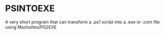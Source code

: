 # PSINTOEXE
A very short program that can transform a .ps1 script into a .exe or .com file using Mscholtes/PS2EXE
